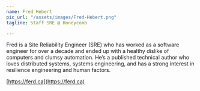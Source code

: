 ```yaml
---
name: Fred Hebert
pic_url: "/assets/images/Fred-Hebert.png"
tagline: Staff SRE @ Honeycomb

---
```

Fred is a Site Reliability Engineer (SRE) who has worked as a software engineer for over a decade and ended up with a healthy dislike of computers and clumsy automation. He’s a published technical author who loves distributed systems, systems engineering, and has a strong interest in resilience engineering and human factors.

[https://ferd.ca](https://ferd.ca)
